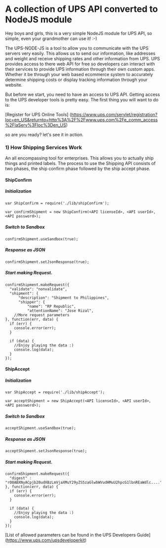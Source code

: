 A collection of UPS API converted to NodeJS module
=======================

Hey boys and girls, this is a very simple NodeJS module for UPS API, so simple, even your grandmother can use it! :-)

The UPS-NODE-JS is a tool to allow you to communicate with the UPS servers very easily. This allows us to send our information, like addresses and weight and receive shipping rates and other information from UPS. UPS provides access to there web API for free so developers can interact with their services to provide UPS information through their own custom apps. Whether it be through your web based ecommerce system to accurately determine shipping costs or display tracking information through your website.


But before we start, you need to have an access to UPS API. Getting access to the UPS developer tools is pretty easy. The first thing you will want to do is:

[Register for UPS Online Tools] (https://www.ups.com/servlet/registration?loc=en_US&returnto=http%3A%2F%2Fwww.ups.com%2Fe_comm_access%2FlaServ%3Floc%3Den_US)



so are you ready? let's see it in action.

### 1) How Shipping Services Work

An all encompassing tool for enterprises. This allows you to actually ship things and printed labels. The process to use the Shipping API consists of two phases, the ship confirm phase followed by the ship accept phase. 

#### ShipConfirm

##### Initialization

    var ShipConfirm = require('./lib/shipConfirm');

    var confirmShipment = new ShipConfirm(<API licenseId>, <API userId>, <API password>);
    
##### Switch to Sandbox

    confirmShipment.useSandbox(true);
    
##### Response as JSON

    confirmShipment.setJsonResponse(true);
    
##### Start making Request.

    confirmShipment.makeRequest({
      "validate": "nonvalidate",
      "shipment": {
          "description": "Shipment to Philippines",
          "shipper": {
              "name": "RP Republic",
              "attentionName": "Jose Rizal",
        //More request parameters
    }, function(err, data) {
      if (err) {
        console.error(err);
      }
    
      if (data) {
        //Enjoy playing the data :)
      	console.log(data);
      }
    });
    
#### ShipAccept

##### Initialization

    var ShipAccept = require('./lib/shipAccept');

    var acceptShipment = new ShipAccept(<API licenseId>, <API userId>, <API password>);
    
##### Switch to Sandbox

    acceptShipment.useSandbox(true);
    
##### Response as JSON

    acceptShipment.setJsonResponse(true);
    
##### Start making Request.

    confirmShipment.makeRequest({
      "digest" : "rO0ABXNyACpjb20udXBzLmVjaXMuY29yZS5zaGlwbWVudHMuU2hpcG1lbnREaWdlc...."
    }, function(err, data) {
      if (err) {
        console.error(err);
      }
    
      if (data) {
        //Enjoy playing the data :)
      	console.log(data);
      }
    });


    
    
[List of allowed parameters can be found in the UPS Developers Guide] (https://www.ups.com/upsdeveloperkit)
